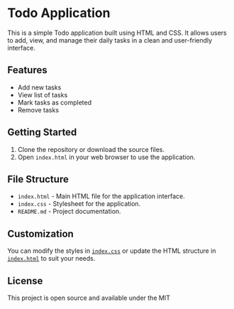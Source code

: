 # Todo Application

This is a simple Todo application built using HTML and CSS. It allows users to add, view, and manage their daily tasks in a clean and user-friendly interface.

## Features

- Add new tasks
- View list of tasks
- Mark tasks as completed
- Remove tasks

## Getting Started

1. Clone the repository or download the source files.
2. Open `index.html` in your web browser to use the application.

## File Structure

- `index.html` - Main HTML file for the application interface.
- `index.css` - Stylesheet for the application.
- `README.md` - Project documentation.

## Customization

You can modify the styles in [`index.css`](index.css) or update the HTML structure in [`index.html`](index.html) to suit your needs.

## License

This project is open source and available under the MIT
